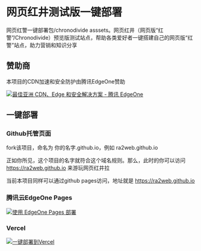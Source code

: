# 网页红井测试版一键部署

网页红警一键部署包/chronodivide asssets。网页红井（网页版“红警”/Chronodivide）预览版测试站点，帮助各类爱好者一键搭建自己的网页版“红警”站点，助力营销和知识分享

## 赞助商

本项目的CDN加速和安全防护由腾讯EdgeOne赞助

[![最佳亚洲 CDN、Edge 和安全解决方案 - 腾讯 EdgeOne](https://edgeone.ai/media/34fe3a45-492d-4ea4-ae5d-ea1087ca7b4b.png)](https://edgeone.ai/?from=github)

## 一键部署

### Github托管页面

fork该项目，命名为 你的名字.github.io，例如 ra2web.github.io

正如你所见，这个项目的名字就符合这个域名规则。那么，此时的你可以访问 https://ra2web.github.io 来游玩网页红井拉

当前本项目同样可以通过github pages访问，地址就是 https://ra2web.github.io

### 腾讯云EdgeOne Pages

[![使用 EdgeOne Pages 部署](https://cdnstatic.tencentcs.com/edgeone/pages/deploy.svg)](https://edgeone.ai/pages/new?repository-url=https%3A%2F%2Fgithub.com%2Fra2web%2Fra2web.github.io)

### Vercel

[![一键部署到Vercel](https://vercel.com/button)](https://vercel.com/import/project?template=https://github.com/ra2web/ra2web.github.io)



